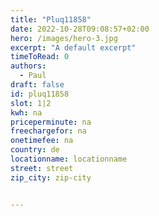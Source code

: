 ```yaml
---
title: "Pluq11858"
date: 2022-10-28T09:08:57+02:00
hero: /images/hero-3.jpg
excerpt: "A default excerpt"
timeToRead: 0
authors:
  - Paul
draft: false
id: pluq11858
slot: 1|2
kwh: na
priceperminute: na
freechargefor: na
onetimefee: na
country: de
locationname: locationname
street: street
zip_city: zip-city


---
```

